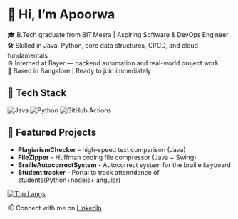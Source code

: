 
# 👋 Hi, I’m Apoorwa

🎓 B.Tech graduate from BIT Mesra | Aspiring Software & DevOps Engineer  
🛠️ Skilled in Java, Python, core data structures, CI/CD, and cloud fundamentals  
⚙️ Interned at Bayer — backend automation and real-world project work  
📍 Based in Bangalore | Ready to join immediately

## 🧰 Tech Stack  
![Java](https://img.shields.io/badge/Java-ED8B00?style=for-the-badge&logo=java)
![Python](https://img.shields.io/badge/Python-3776AB?style=for-the-badge&logo=python)
![GitHub Actions](https://img.shields.io/badge/GitHub_Actions-2088FF?style=for-the-badge&logo=github-actions)

## 📌 Featured Projects  
- **PlagiarismChecker** – high-speed text comparison (Java)  
- **FileZipper** – Huffman coding file compressor (Java + Swing)  
- **BrailleAutocorrectSystem** - Autocorrect system for the braille keyboard
- **Student tracker** - Portal to track attenndance of students(Python+nodejs+ angular)

[![Top Langs](https://github-readme-stats.vercel.app/api/top-langs/?username=Apoorwastic&layout=compact&langs_count=10&theme=radical)](https://github.com/Apoorwastic)

📫 Connect with me on [LinkedIn](https://www.linkedin.com/in/apoorwa-%E2%80%8E-23aa7334b/)

<!--
**Apoorwastic/Apoorwastic** is a ✨ _special_ ✨ repository because its `README.md` (this file) appears on your GitHub profile.

Here are some ideas to get you started:

- 🔭 I’m currently working on ...
- 🌱 I’m currently learning ...
- 👯 I’m looking to collaborate on ...
- 🤔 I’m looking for help with ...
- 💬 Ask me about ...
- 📫 How to reach me: ...
- 😄 Pronouns: ...
- ⚡ Fun fact: ...
-->
